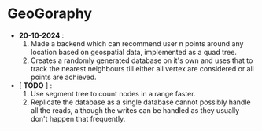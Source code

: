 # GeoGoraphy

- **20-10-2024** :
    1. Made a backend which can recommend user n points around any location based on geospatial data, implemented as a quad tree.
    2. Creates a randomly generated database on it's own and uses that to track the nearest neighbours till either all vertex are considered or all points are achieved.
-  [ **TODO** ] :
    1. Use segment tree to count nodes in a range faster.
    2. Replicate the database as a single database cannot possibly handle all the reads, although the writes can be handled as they usually don't happen that frequently.
